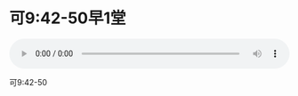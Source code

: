 # 可9:42-50早1堂

<audio style="width: 100%;" preload="false" controls controlslist="nodownload"><source src="//cdn.wechat.edu.pl/audio/mp3/old/27306.mp3" type="audio/mpeg">Your browser does not support the audio element.</audio>


<p>可9:42-50</p>